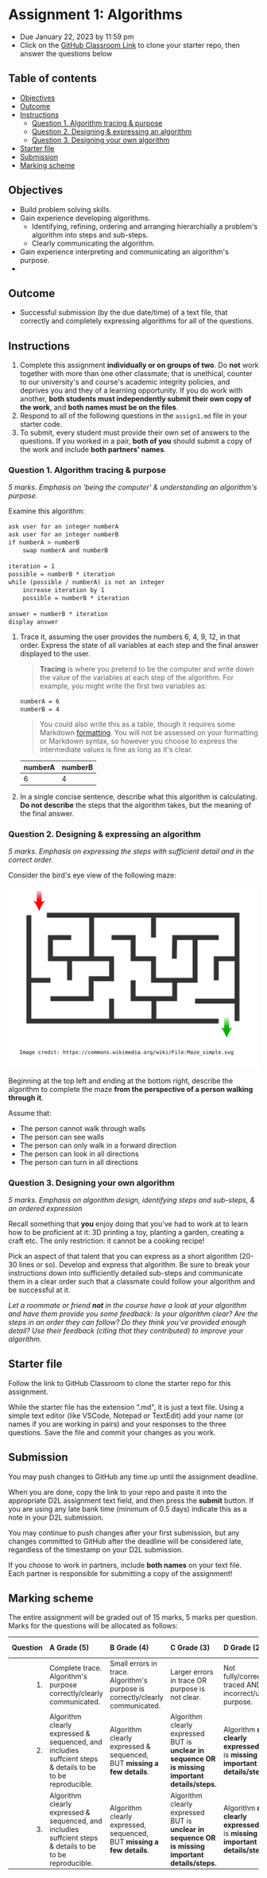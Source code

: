 # Assignment 1: Algorithms
- Due January 22, 2023 by 11:59 pm
- Click on the [GitHub Classroom Link](https://classroom.github.com/a/nozENsU3) to clone your starter repo, then answer the questions below

## Table of contents <!-- omit in toc -->
- [Objectives](#objectives)
- [Outcome](#outcome)
- [Instructions](#instructions)
  - [Question 1. Algorithm tracing \& purpose](#question-1-algorithm-tracing--purpose)
  - [Question 2. Designing \& expressing an algorithm](#question-2-designing--expressing-an-algorithm)
  - [Question 3. Designing your own algorithm](#question-3-designing-your-own-algorithm)
- [Starter file](#starter-file)
- [Submission](#submission)
- [Marking scheme](#marking-scheme)


## Objectives
- Build problem solving skills.
- Gain experience developing algorithms.
  - Identifying, refining, ordering and arranging hierarchially a problem's algorithm into steps and sub-steps.
  - Clearly communicating the algorithm.
- Gain experience interpreting and communicating an algorithm's purpose.
- 
## Outcome
- Successful submission (by the due date/time) of a text file, that correctly and completely expressing algorithms for all of the questions. 

## Instructions
1. Complete this assignment **individually or on groups of two**. Do **not** work together with more than one other classmate; that is unethical, counter to our university's and course's academic integrity policies, and deprives you and they of a learning opportunity. If you do work with another, **both students must independently submit their own copy of the work**, and **both names must be on the files**.
1. Respond to all of the following questions in the `assign1.md` file in your starter code.
1. To submit, every student must provide their own set of answers to the questions. If you worked in a pair, **both of you** should submit a copy of the work and include **both partners' names**.


### Question 1. Algorithm tracing & purpose
*5 marks. Emphasis on 'being the computer' & understanding an algorithm's purpose.*

Examine this algorithm:

```
ask user for an integer numberA
ask user for an integer numberB
if numberA > numberB
    swap numberA and numberB

iteration = 1
possible = numberB * iteration
while (possible / numberA) is not an integer
    increase iteration by 1
    possible = numberB * iteration

answer = numberB * iteration
display answer
```

1. Trace it, assuming the user provides the numbers 6, 4, 9, 12, in that order. Express the state of all variables at each step and the final answer displayed to the user.
   > **Tracing** is where you pretend to be the computer and write down the value of the variables at each step of the algorithm. For example, you might write the first two variables as:
   ```
   numberA = 6
   numberB = 4
   ```
   > You could also write this as a table, though it requires some Markdown [formatting](https://docs.github.com/en/get-started/writing-on-github/working-with-advanced-formatting/organizing-information-with-tables). You will not be assessed on your formatting or Markdown syntax, so however you choose to express the intermediate values is fine as long as it's clear.
   
   | numberA | numberB |
   | ------- | ------- |
   | 6       | 4       |

2. In a single concise sentence, describe what this algorithm is calculating. **Do not describe** the steps that the algorithm takes, but the meaning of the final answer.

### Question 2. Designing & expressing an algorithm
*5 marks. Emphasis on expressing the steps with sufficient detail and in the correct order.* 

Consider the bird's eye view of the following maze:

![Maze](Maze_simple.svg)

Beginning at the top left and ending at the bottom right, describe the algorithm to complete the maze **from the perspective of a person walking through it**. 

Assume that:
- The person cannot walk through walls
- The person can see walls
- The person can only walk in a forward direction
- The person can look in all directions
- The person can turn in all directions

### Question 3. Designing your own algorithm
*5 marks. Emphasis on algorithm design, identifying steps and sub-steps, & an ordered expression*

Recall something that **you** enjoy doing that you've had to work at to learn how to be proficient at it: 3D printing a toy, planting a garden, creating a craft etc. The only restriction: it cannot be a cooking recipe!

Pick an aspect of that talent that you can express as a short algorithm (20-30 lines or so). Develop and express that algorithm. Be sure to break your instructions down into sufficiently detailed sub-steps and communicate them in a clear order such that a classmate could follow your algorithm and be successful at it.

*Let a roommate or friend **not** in the course have a look at your algorithm and have them provide you some feedback: Is your algorithm clear? Are the steps in an order they can follow? Do they think you've provided enough detail?  Use their feedback (citing that they contributed) to improve your algorithm.*

## Starter file
Follow the link to GitHub Classroom to clone the starter repo for this assignment.

While the starter file has the extension ".md", it is just a text file. Using a simple text editor (like VSCode, Notepad or TextEdit) add your name (or names if you are working in pairs) and your responses to the three questions. Save the file and commit your changes as you work.

## Submission
You may push changes to GitHub any time up until the assignment deadline.

When you are done, copy the link to your repo and paste it into the appropriate D2L assignment text field, and then press the **submit** button. If you are using any late bank time (minimum of 0.5 days) indicate this as a note in your D2L submission.

You may continue to push changes after your first submission, but any changes committed to GitHub after the deadline will be considered late, regardless of the timestamp on your D2L submission.

If you choose to work in partners, include **both names** on your text file. Each partner is responsible for submitting a copy of the assignment!

## Marking scheme
The entire assignment will be graded out of 15 marks, 5 marks per question. Marks for the questions will be allocated as follows:

| Question | A Grade (5)                                                                                                | B Grade (4)                                                                   | C Grade (3)                                                                                       | D Grade (2.5)                                                                   | F Grade (0)             |
| -------: | :--------------------------------------------------------------------------------------------------------- | :---------------------------------------------------------------------------- | :------------------------------------------------------------------------------------------------ | :------------------------------------------------------------------------------ | :---------------------- |
|       1. | Complete trace. Algorithm's purpose correctly/clearly communicated.                                        | Small errors in trace. Algorithm's purpose is correctly/clearly communicated. | Larger errors in trace OR purpose is not clear.                                                   | Not fully/correctly traced AND incorrect/unclear purpose.                       | Not done or plagiarized |
|       2. | Algorithm clearly expressed & sequenced, and includies suffcient steps & details to be to be reproducible. | Algorithm clearly expressed & sequenced, BUT **missing a few details**.       | Algorithm clearly expressed BUT is **unclear in sequence OR is missing important details/steps.** | Algorithm **not clearly expressed** AND is **missing important details/steps.** | Not done or plagiarized |
|       3. | Algorithm clearly expressed & sequenced, and includies suffcient steps & details to be to be reproducible. | Algorithm clearly expressed, sequenced, BUT **missing a few details**.        | Algorithm clearly expressed BUT is **unclear in sequence OR is missing important details/steps.** | Algorithm **not clearly expressed** AND is **missing important details/steps.** | Not done or plagiarized |
